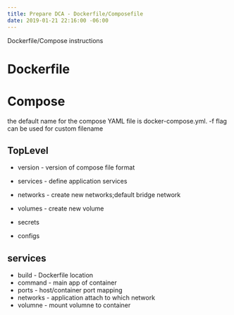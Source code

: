 ```yaml
---
title: Prepare DCA - Dockerfile/Composefile
date: 2019-01-21 22:16:00 -06:00
---
```


Dockerfile/Compose instructions
<!--more-->
# Dockerfile

# Compose
 the default name for the compose YAML file is docker-compose.yml. -f flag can be used for custom filename

## TopLevel

* version - version of compose file format
* services - define application services
* networks - create new networks;default bridge network
* volumes - create new volume

* secrets
* configs 

## services
 * build - Dockerfile location
 * command - main app of container
 * ports - host/container port mapping
 * networks - application attach to which network
 * volumne - mount volumne to container